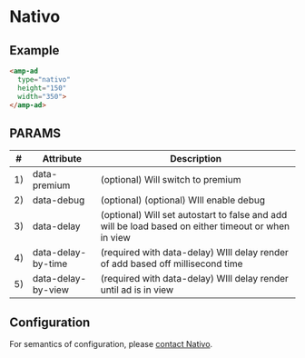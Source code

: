 <!---
Copyright 2016 The AMP HTML Authors. All Rights Reserved.

Licensed under the Apache License, Version 2.0 (the "License");
you may not use this file except in compliance with the License.
You may obtain a copy of the License at

      http://www.apache.org/licenses/LICENSE-2.0

Unless required by applicable law or agreed to in writing, software
distributed under the License is distributed on an "AS-IS" BASIS,
WITHOUT WARRANTIES OR CONDITIONS OF ANY KIND, either express or implied.
See the License for the specific language governing permissions and
limitations under the License.
-->

# Nativo

## Example

```html
<amp-ad
  type="nativo"
  height="150"
  width="350">
</amp-ad>
```

## PARAMS
<table>
<thead>
    <tr>
        <th>#</th><th>Attribute</th><th>Description</th>
    </tr>
</thead>
<tbody>
<tr>
    <td>1)</td><td>data-premium</td><td>(optional) Will switch to premium</td>
 </tr>
 <tr>
    <td>2)</td><td>data-debug</td><td>(optional) (optional) WIll enable debug</td>
 </tr>
 <tr>
    <td>3)</td><td>data-delay</td><td>(optional) Will set autostart to false and add will be load based on either timeout or when in view</td>
 </tr>
 <tr>   
    <td>4)</td><td>data-delay-by-time</td><td>(required with data-delay) WIll delay render of add based off millisecond time</td>
 </tr>
 <tr>   
    <td>5)</td><td>data-delay-by-view</td><td>(required with data-delay) WIll delay render until ad is in view</td>
</tr>
</tbody>
</table>

## Configuration

For semantics of configuration, please [contact Nativo](http://www.nativo.net/#contact-us).
